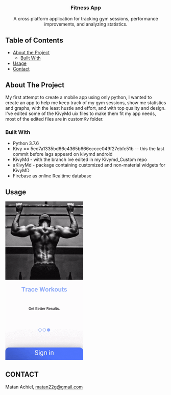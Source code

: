 


  <h3 align="center">Fitness App</h3>

  <p align="center">
    A cross platform application for tracking gym sessions, performance
improvements, and analyzing statistics.


<!-- TABLE OF CONTENTS -->
## Table of Contents

* [About the Project](#about-the-project)
  * [Built With](#built-with)
* [Usage](#usage)
* [Contact](#contact)


<!-- ABOUT THE PROJECT -->
## About The Project
  My first attempt to create a mobile app using only python, I wanted to create an app to help me keep track of my gym sessions, show me statistics and graphs, with the least hustle and effort, and with top quality and design.
  I've edited some of the KivyMd uix files to make them fit my app needs, most of the edited files are in customKv folder.

### Built With

* []() Python 3.7.6
* []() Kivy == 5ed7a1335bd66c4365b666eccce049f27ebfc51b -- this the last commit before lags appeard on kivymd android
* []() KivyMd - with the branch Ive edited in my Kivymd_Custom repo
* []() aKivyMd - package containing customized and non-material widgets for KivyMD
* []() Firebase as online Realtime database



<!-- USAGE EXAMPLES -->
## Usage

![](example_gif.gif)


<!-- CONTACT -->
## CONTACT

Matan Achiel, matan22g@gmail.com
